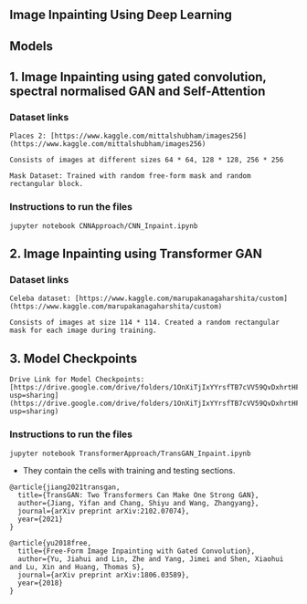 ## **Image Inpainting Using Deep Learning** 

## Models 
## 1. Image Inpainting using gated convolution, spectral normalised GAN and Self-Attention 

### Dataset links
```
Places 2: [https://www.kaggle.com/mittalshubham/images256](https://www.kaggle.com/mittalshubham/images256)

Consists of images at different sizes 64 * 64, 128 * 128, 256 * 256

Mask Dataset: Trained with random free-form mask and random rectangular block.
```

### Instructions to run the files 

```
jupyter notebook CNNApproach/CNN_Inpaint.ipynb
```

## 2. Image Inpainting using Transformer GAN

### Dataset links
```
Celeba dataset: [https://www.kaggle.com/marupakanagaharshita/custom](https://www.kaggle.com/marupakanagaharshita/custom)

Consists of images at size 114 * 114. Created a random rectangular mask for each image during training. 
```

## 3. Model Checkpoints

```
Drive Link for Model Checkpoints: [https://drive.google.com/drive/folders/1OnXiTjIxYYrsfTB7cVV59QvDxhrtHFtM?usp=sharing](https://drive.google.com/drive/folders/1OnXiTjIxYYrsfTB7cVV59QvDxhrtHFtM?usp=sharing)
```

### Instructions to run the files 

```
jupyter notebook TransformerApproach/TransGAN_Inpaint.ipynb
```

- They contain the cells with training and testing sections.

```
@article{jiang2021transgan,
  title={TransGAN: Two Transformers Can Make One Strong GAN},
  author={Jiang, Yifan and Chang, Shiyu and Wang, Zhangyang},
  journal={arXiv preprint arXiv:2102.07074},
  year={2021}
}

@article{yu2018free,
  title={Free-Form Image Inpainting with Gated Convolution},
  author={Yu, Jiahui and Lin, Zhe and Yang, Jimei and Shen, Xiaohui and Lu, Xin and Huang, Thomas S},
  journal={arXiv preprint arXiv:1806.03589},
  year={2018}
}
```
